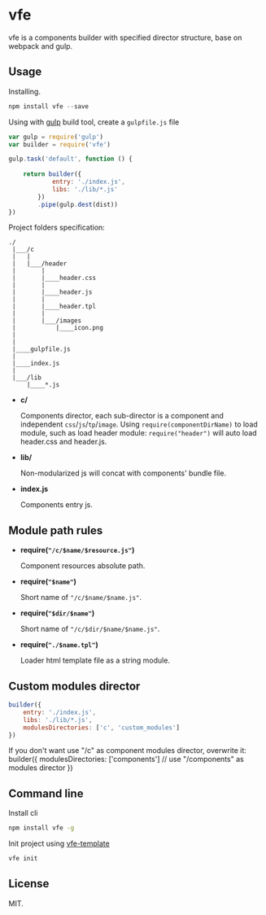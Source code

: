 vfe
=====
vfe is a components builder with specified director structure, base on webpack and gulp.

## Usage

Installing.
```js
npm install vfe --save
```

Using with [gulp](http://gulpjs.com/) build tool, create a `gulpfile.js` file
```js
var gulp = require('gulp')
var builder = require('vfe')

gulp.task('default', function () {
	
	return builder({
			entry: './index.js',
			libs: './lib/*.js'
		})
		.pipe(gulp.dest(dist))
})
```

Project folders specification:

```
./
 |___/c
 |   |
 |   |___/header
 |       |
 |       |____header.css
 |       |
 |       |____header.js
 |       |
 |       |____header.tpl
 |       |
 |       |___/images
 |           |____icon.png
 |   
 |   
 |____gulpfile.js
 |
 |____index.js
 |
 |___/lib
     |____*.js
```

- **c/**
	
	Components director, each sub-director is a component and independent `css`/`js`/`tp`/`image`. Using `require(componentDirName)` to load module, such as load header module: `require("header")` will auto load header.css and header.js.

- **lib/**
	
	Non-modularized js will concat with components' bundle file.

- **index.js**
	
	Components entry js.

## Module path rules

- **require(`"/c/$name/$resource.js"`)** 

	Component resources absolute path.

- **require(`"$name"`)** 
	
	Short name of `"/c/$name/$name.js"`.

- **require(`"$dir/$name"`)** 
	
	Short name of `"/c/$dir/$name/$name.js"`.

- **require(`"./$name.tpl"`)**

	Loader html template file as a string module.


## Custom modules director
```js
builder({
	entry: './index.js',
	libs: './lib/*.js',
	modulesDirectories: ['c', 'custom_modules']
})
```
If you don't want use "/c" as component modules director, overwrite it:
builder({
	modulesDirectories: ['components'] // use "/components" as modules director
})		

## Command line

Install cli
```bash
npm install vfe -g
```

Init project using [vfe-template](https://github.com/switer/vfe-init-template)
```bash
vfe init
```

## License

MIT.



